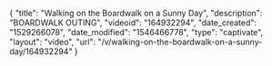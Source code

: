 {
    "title": "Walking on the Boardwalk on a Sunny Day",
    "description": "BOARDWALK OUTING",
    "videoid": "164932294",
    "date_created": "1529266078",
    "date_modified": "1546466778",
    "type": "captivate",
    "layout": "video",
    "url": "\/v\/walking-on-the-boardwalk-on-a-sunny-day\/164932294"
}